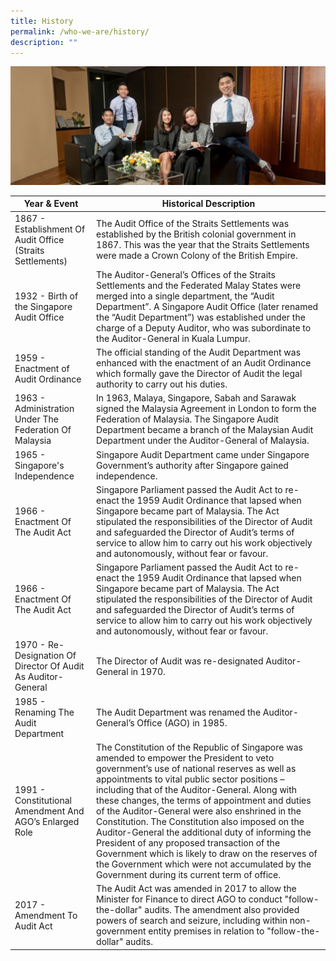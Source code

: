 ```yaml
---
title: History
permalink: /who-we-are/history/
description: ""
---
```

![](/images/PageBanner1.jpg)

| Year & Event | Historical Description | 
| -------- | -------- | 
| 1867 - Establishment Of Audit Office (Straits Settlements)  | The Audit Office of the Straits Settlements was established by the British colonial government in 1867. This was the year that the Straits Settlements were made a Crown Colony of the British Empire.  | 
|  1932 - Birth of the Singapore Audit Office  | The Auditor-General’s Offices of the Straits Settlements and the Federated Malay States were merged into a single department, the “Audit Department”. A Singapore Audit Office (later renamed the “Audit Department”) was established under the charge of a Deputy Auditor, who was subordinate to the Auditor-General in Kuala Lumpur.|
| 1959 - Enactment of Audit Ordinance  | The official standing of the Audit Department was enhanced with the enactment of an Audit Ordinance which formally gave the Director of Audit the legal authority to carry out his duties. |
| 1963 - Administration Under The Federation Of Malaysia  | In 1963, Malaya, Singapore, Sabah and Sarawak signed the Malaysia Agreement in London to form the Federation of Malaysia. The Singapore Audit Department became a branch of the Malaysian Audit Department under the Auditor-General of Malaysia. |
| 1965 - Singapore's Independence  | Singapore Audit Department came under Singapore Government’s authority after Singapore gained independence. |
| 1966 - Enactment Of The Audit Act  | Singapore Parliament passed the Audit Act to re-enact the 1959 Audit Ordinance that lapsed when Singapore became part of Malaysia. The Act stipulated the responsibilities of the Director of Audit and safeguarded the Director of Audit’s terms of service to allow him to carry out his work objectively and autonomously, without fear or favour. |
| 1966 - Enactment Of The Audit Act  | Singapore Parliament passed the Audit Act to re-enact the 1959 Audit Ordinance that lapsed when Singapore became part of Malaysia. The Act stipulated the responsibilities of the Director of Audit and safeguarded the Director of Audit’s terms of service to allow him to carry out his work objectively and autonomously, without fear or favour. |
| 1970 - Re-Designation Of Director Of Audit As Auditor-General  | The Director of Audit was re-designated Auditor-General in 1970. |
| 1985 - Renaming The Audit Department  | The Audit Department was renamed the Auditor-General’s Office (AGO) in 1985. |
| 1991 - Constitutional Amendment And AGO’s Enlarged Role  | The Constitution of the Republic of Singapore was amended to empower the President to veto government’s use of national reserves as well as appointments to vital public sector positions – including that of the Auditor-General. Along with these changes, the terms of appointment and duties of the Auditor-General were also enshrined in the Constitution. The Constitution also imposed on the Auditor-General the additional duty of informing the President of any proposed transaction of the Government which is likely to draw on the reserves of the Government which were not accumulated by the Government during its current term of office. |
| 2017 - Amendment To Audit Act  | The Audit Act was amended in 2017 to allow the Minister for Finance to direct AGO to conduct "follow-the-dollar" audits. The amendment also provided powers of search and seizure, including within non-government entity premises in relation to "follow-the-dollar" audits. |
